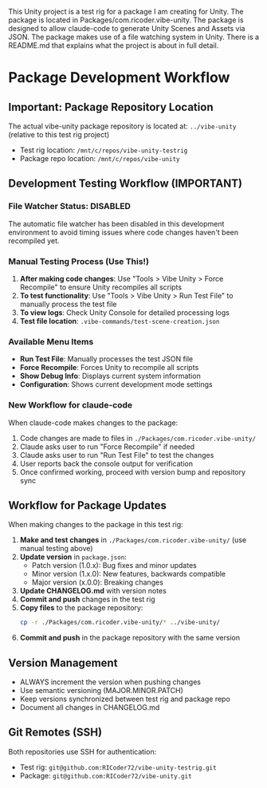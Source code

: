 This Unity project is a test rig for a package I am creating for Unity.
The package is located in Packages/com.ricoder.vibe-unity.
The package is designed to allow claude-code to generate Unity Scenes and Assets via JSON.
The package makes use of a file watching system in Unity.
There is a README.md that explains what the project is about in full detail.

# Package Development Workflow

## Important: Package Repository Location
The actual vibe-unity package repository is located at: `../vibe-unity` (relative to this test rig project)
- Test rig location: `/mnt/c/repos/vibe-unity-testrig`
- Package repo location: `/mnt/c/repos/vibe-unity`

## Development Testing Workflow (IMPORTANT)

### File Watcher Status: DISABLED
The automatic file watcher has been disabled in this development environment to avoid timing issues where code changes haven't been recompiled yet.

### Manual Testing Process (Use This!)
1. **After making code changes**: Use "Tools > Vibe Unity > Force Recompile" to ensure Unity recompiles all scripts
2. **To test functionality**: Use "Tools > Vibe Unity > Run Test File" to manually process the test file
3. **To view logs**: Check Unity Console for detailed processing logs
4. **Test file location**: `.vibe-commands/test-scene-creation.json`

### Available Menu Items
- **Run Test File**: Manually processes the test JSON file
- **Force Recompile**: Forces Unity to recompile all scripts
- **Show Debug Info**: Displays current system information
- **Configuration**: Shows current development mode settings

### New Workflow for claude-code
When claude-code makes changes to the package:
1. Code changes are made to files in `./Packages/com.ricoder.vibe-unity/`
2. Claude asks user to run "Force Recompile" if needed
3. Claude asks user to run "Run Test File" to test the changes
4. User reports back the console output for verification
5. Once confirmed working, proceed with version bump and repository sync

## Workflow for Package Updates

When making changes to the package in this test rig:

1. **Make and test changes** in `./Packages/com.ricoder.vibe-unity/` (use manual testing above)
2. **Update version** in `package.json`:
   - Patch version (1.0.x): Bug fixes and minor updates
   - Minor version (1.x.0): New features, backwards compatible
   - Major version (x.0.0): Breaking changes
3. **Update CHANGELOG.md** with version notes
4. **Commit and push** changes in the test rig
5. **Copy files** to the package repository:
   ```bash
   cp -r ./Packages/com.ricoder.vibe-unity/* ../vibe-unity/
   ```
6. **Commit and push** in the package repository with the same version

## Version Management
- ALWAYS increment the version when pushing changes
- Use semantic versioning (MAJOR.MINOR.PATCH)
- Keep versions synchronized between test rig and package repo
- Document all changes in CHANGELOG.md

## Git Remotes (SSH)
Both repositories use SSH for authentication:
- Test rig: `git@github.com:RICoder72/vibe-unity-testrig.git`
- Package: `git@github.com:RICoder72/vibe-unity.git`